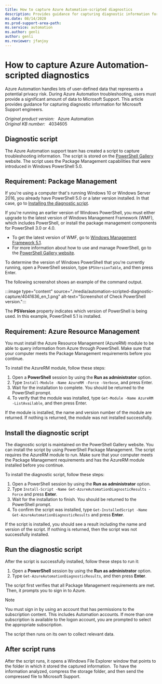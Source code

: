 ```yaml
---
title: How to capture Azure Automation-scripted diagnostics
description: Provides guidance for capturing diagnostic information for Microsoft Support engineers. 
ms.date: 08/14/2020
ms.prod-support-area-path: 
ms.service: automation
ms.author: genli
author: genli
ms.reviewer: jfanjoy
---
```

# How to capture Azure Automation-scripted diagnostics

Azure Automation handles lots of user-defined data that represents a potential privacy risk. During Azure Automation troubleshooting, users must provide a significant amount of data to Microsoft Support. This article provides guidance for capturing diagnostic information for Microsoft Support engineers. 

_Original product version:_ &nbsp; Azure Automation  
_Original KB number:_ &nbsp; 4034605

## Diagnostic script 

The Azure Automation support team has created a script to capture troubleshooting information. The script is stored on the [PowerShell Gallery](http://www.powershellgallery.com/) website. The script uses the Package Management capabilities that were introduced in Windows PowerShell 5.0. 

## Requirement: Package Management 

If you're using a computer that's running Windows 10 or Windows Server 2016, you already have PowerShell 5.0 or a later version installed. In that case, go to [Installing the diagnostic script](#install-the-diagnostic-script).

If you're running an earlier version of Windows PowerShell, you must either upgrade to the latest version of Windows Management Framework (WMF), which includes PowerShell, or install the package management components for PowerShell 3.0 or 4.0.

- To get the latest version of WMF, go to [Windows Management Framework 5.1](https://www.microsoft.com/download/details.aspx?id=54616). 
- For more information about how to use and manage PowerShell, go to the [PowerShell Gallery website](http://www.powershellgallery.com/).

To determine the version of Windows PowerShell that you're currently running, open a PowerShell session, type `$PSVersionTable`, and then press Enter.
  
The following screenshot shows an example of the command output.

:::image type="content" source="./media/automation-scripted-diagnostic-capture/4041636_en_1.png" alt-text="Screenshot of Check PowerShell version.":::

The **PSVersion** property indicates which version of PowerShell is being used. In this example, PowerShell 5.1 is installed. 

## Requirement: Azure Resource Management 

You must install the Azure Resource Management (AzureRM) module to be able to query information from Azure through PowerShell. Make sure that your computer meets the Package Management requirements before you continue.

To install the AzureRM module, follow these steps:

1. Open a **PowerShell** session by using the **Run as administrator** option. 
2. Type `Install-Module -Name AzureRM -Force -Verbose`, and press Enter. 
3. Wait for the installation to complete. You should be returned to the PowerShell prompt. 
4. To verify that the module was installed, type `Get-Module -Name AzureRM -ListAvailable`, and then press Enter.

If the module is installed, the name and version number of the module are returned. If nothing is returned, the module was not installed successfully. 

## Install the diagnostic script 

The diagnostic script is maintained on the PowerShell Gallery website. You can install the script by using PowerShell Package Management. The script requires the AzureRM module to run. Make sure that your computer meets the Package Management requirements and has the AzureRM module installed before you continue. 

To install the diagnostic script, follow these steps:

1. Open a PowerShell session by using the **Run as administrator** option. 
2. Type `Install-Script -Name Get-AzureAutomationDiagnosticResults -Force` and press **Enter**. 
3. Wait for the installation to finish. You should be returned to the PowerShell prompt. 
4. To confirm the script was installed, type `Get-InstalledScript -Name Get-AzureAutomationDiagnosticResults` and press **Enter**. 

If the script is installed, you should see a result including the name and version of the script. If nothing is returned, then the script was not successfully installed. 

## Run the diagnostic script 

After the script is successfully installed, follow these steps to run it:

1. Open a **PowerShell** session by using the **Run as administrator** option. 
2. Type `Get-AzureAutomationDiagnosticResults`, and then press **Enter**. 

The script first verifies that all Package Management requirements are met.  Then, it prompts you to sign in to Azure.

> [!NOTE]
> You must sign in by using an account that has permissions to the subscription content. This includes Automation accounts. If more than one subscription is available to the logon account, you are prompted to select the appropriate subscription. 

The script then runs on its own to collect relevant data. 

## After script runs 

After the script runs, it opens a Windows File Explorer window that points to the folder in which it stored the captured information.  To have the information analyzed, compress the storage folder, and then send the compressed file to Microsoft Support.
